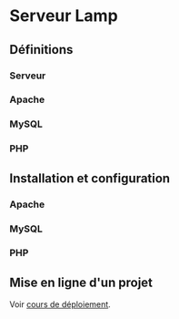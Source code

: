 # Serveur Lamp


## Définitions

### Serveur

### Apache

### MySQL

### PHP


## Installation et configuration

### Apache

### MySQL

### PHP


## Mise en ligne d'un projet

Voir [cours de déploiement](../deploy/).